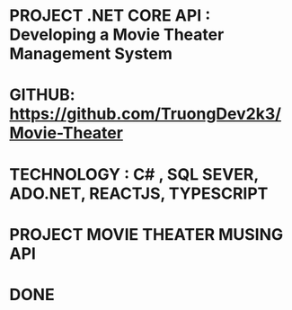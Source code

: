 # PROJECT .NET CORE API : Developing a Movie Theater Management System
# GITHUB: https://github.com/TruongDev2k3/Movie-Theater
# TECHNOLOGY : C# , SQL SEVER, ADO.NET, REACTJS, TYPESCRIPT
# PROJECT MOVIE THEATER MUSING API
# DONE